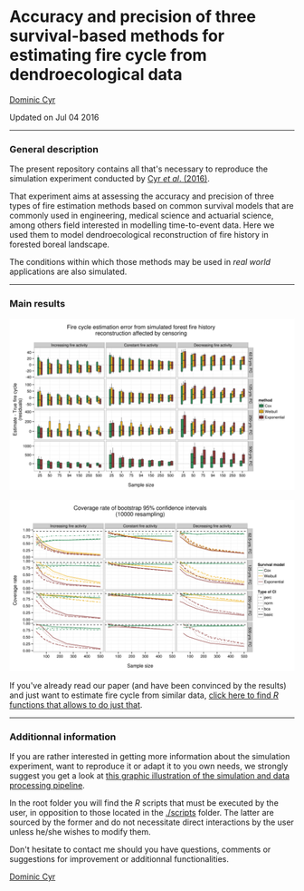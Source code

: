 # Accuracy and precision of three survival-based methods for estimating fire cycle from dendroecological data

[Dominic Cyr][5]

Updated on Jul 04 2016


-----------

### General description

The present repository contains all that's necessary to reproduce the simulation experiment conducted by [Cyr _et al_. (2016)][1].

That experiment aims at assessing the accuracy and precision of three types of fire estimation methods based on common survival models that are commonly used in engineering, medical science and actuarial science, among others field interested in modelling time-to-event data. Here we used them to model dendroecological reconstruction of fire history in forested boreal landscape.

The conditions within which those methods may be used in _real world_ applications are also simulated.

-----------


### Main results

![alt text](./figures/residualsCens.png)

![alt text](./figures/coverage.png)

If you've already read our paper (and have been convinced by the results) and just want to estimate fire cycle from similar data, [click here to find _R_ functions that allows to do just that][2].

-----------

### Additionnal information

If you are rather interested in getting more information about the simulation experiment, want to reproduce it or adapt it to you own needs, we strongly suggest you get a look at [this graphic illustration of the simulation and data processing pipeline][3].

In the root folder you will find the _R_ scripts that must be executed by the user, in opposition to those located in the [./scripts][2] folder. The latter are sourced by the former and do not necessitate direct interactions by the user unless he/she wishes to modify them.

Don't hesitate to contact me should you have questions, comments or suggestions for improvement or additionnal functionalities.

[Dominic Cyr][5]

[1]: http://www.mdpi.com/1999-4907/7/7/131/html
[2]: https://github.com/dcyr/survFire/tree/master/scripts
[3]: https://github.com/dcyr/survFire/blob/master/pipeline.md
[5]: http://dominiccyr.ca

